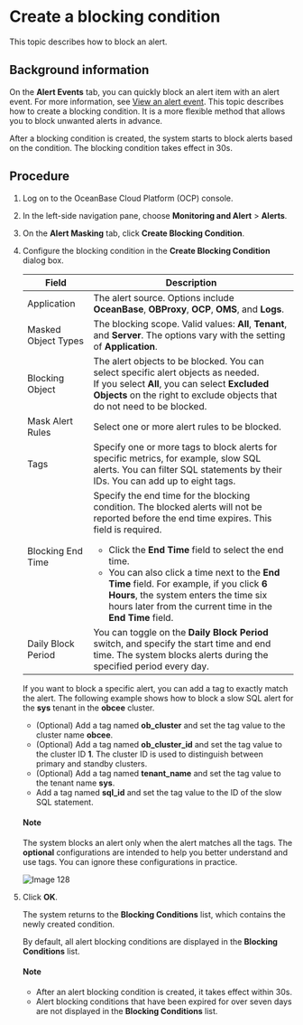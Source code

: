 # Create a blocking condition

This topic describes how to block an alert.

## Background information

On the **Alert Events** tab, you can quickly block an alert item with an alert event. For more information, see [View an alert event](../700.view-an-alert-event.md). This topic describes how to create a blocking condition. It is a more flexible method that allows you to block unwanted alerts in advance.

After a blocking condition is created, the system starts to block alerts based on the condition. The blocking condition takes effect in 30s.

## Procedure

1. Log on to the OceanBase Cloud Platform (OCP) console.

2. In the left-side navigation pane, choose **Monitoring and Alert** > **Alerts**.

3. On the **Alert Masking** tab, click **Create Blocking Condition**.

4. Configure the blocking condition in the **Create Blocking Condition** dialog box.

   | Field | Description |
   |--------|--------|
   | Application | The alert source. Options include **OceanBase**, **OBProxy**, **OCP**, **OMS**, and **Logs**. |
   | Masked Object Types | The blocking scope. Valid values: **All**, **Tenant**, and **Server**. The options vary with the setting of **Application**. |
   | Blocking Object | The alert objects to be blocked. You can select specific alert objects as needed. </br>If you select **All**, you can select **Excluded Objects** on the right to exclude objects that do not need to be blocked. |
   | Mask Alert Rules | Select one or more alert rules to be blocked.  |
   | Tags | Specify one or more tags to block alerts for specific metrics, for example, slow SQL alerts. You can filter SQL statements by their IDs. You can add up to eight tags.  |
   | Blocking End Time | Specify the end time for the blocking condition. The blocked alerts will not be reported before the end time expires. This field is required.  <ul><li>Click the **End Time** field to select the end time. </li><li> You can also click a time next to the **End Time** field. For example, if you click **6 Hours**, the system enters the time six hours later from the current time in the **End Time** field. </li> |
   | Daily Block Period | You can toggle on the **Daily Block Period** switch, and specify the start time and end time. The system blocks alerts during the specified period every day. |

   If you want to block a specific alert, you can add a tag to exactly match the alert. The following example shows how to block a slow SQL alert for the **sys** tenant in the **obcee** cluster.

   * (Optional) Add a tag named **ob_cluster** and set the tag value to the cluster name **obcee**.
   * (Optional) Add a tag named **ob_cluster_id** and set the tag value to the cluster ID **1**. The cluster ID is used to distinguish between primary and standby clusters.
   * (Optional) Add a tag named **tenant_name** and set the tag value to the tenant name **sys**.
   * Add a tag named **sql_id** and set the tag value to the ID of the slow SQL statement.

   <main id="notice" type='explain'>
    <h4>Note</h4>
    <p>The system blocks an alert only when the alert matches all the tags. The <strong>optional</strong> configurations are intended to help you better understand and use tags. You can ignore these configurations in practice.</p>
   </main>

   ![Image 128](https://obbusiness-private.oss-cn-shanghai.aliyuncs.com/doc/img/ocp/401/%E6%96%B0%E5%BB%BA%E5%B1%8F%E8%94%BD%E6%9D%A1%E4%BB%B62.png)

5. Click **OK**.

   The system returns to the **Blocking Conditions** list, which contains the newly created condition.

   By default, all alert blocking conditions are displayed in the **Blocking Conditions** list.

   <main id="notice" type='explain'>
    <h4>Note</h4>
    <ul>
    <li>After an alert blocking condition is created, it takes effect within 30s.</li>
    <li>Alert blocking conditions that have been expired for over seven days are not displayed in the <strong>Blocking Conditions</strong> list.</li>
    </ul>
   </main>
